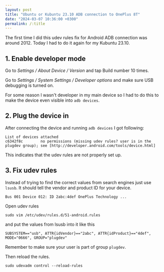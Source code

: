 ```yaml
---
layout: post
title: "Ubuntu or Kubuntu 23.10 ADB connection to OnePlus 8T"
date: "2024-03-07 10:36:00 +0300"
permalink: /:title
---
```


The first time I did this udev rules fix for Android ADB connection was around 2012. Today I had to do it again for my Kubuntu 23.10.

## 1. Enable developer mode

Go to *Settings / About Device / Version* and tap Build number 10 times.

Go to *Settings / System Settings / Developer options* and make sure USB debugging is turned on.

For some reason I wasn't developer in my main device so I had to do this to make the device even visible into `adb devices`.

## 2. Plug the device in

After connecting the device and running `adb devices` I got following:

```
List of devices attached
c6342f8c        no permissions (missing udev rules? user is in the plugdev group); see [http://developer.android.com/tools/device.html]
```

This indicates that the udev rules are not properly set up.

## 3. Fix udev rules

Instead of trying to find the correct values from search engines just use `lsusb`. It should tell the vendor and product ID for your device.

```
Bus 001 Device 012: ID 2abc:4def OnePlus Technology ...
```

Open udev rules

```
sudo vim /etc/udev/rules.d/51-android.rules
```

and put the values from lsusb into it like this

```
SUBSYSTEM=="usb", ATTR{idVendor}=="2abc", ATTR{idProduct}=="4def", MODE="0666", GROUP="plugdev"
```

Remember to make sure your user is part of group `plugdev`.

Then reload the rules.

```
sudo udevadm control --reload-rules
```

